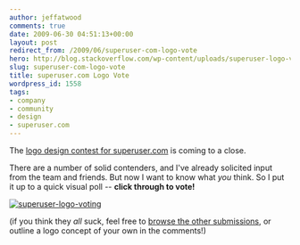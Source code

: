 ```yaml
---
author: jeffatwood
comments: true
date: 2009-06-30 04:51:13+00:00
layout: post
redirect_from: /2009/06/superuser-com-logo-vote
hero: http://blog.stackoverflow.com/wp-content/uploads/superuser-logo-voting1.png
slug: superuser-com-logo-vote
title: superuser.com Logo Vote
wordpress_id: 1558
tags:
- company
- community
- design
- superuser.com
---
```



The [logo design contest for superuser.com](http://blog.stackoverflow.com/2009/06/logo-design-contest-for-superuser-com/) is coming to a close.



There are a number of solid contenders, and I've already solicited input from the team and friends. But now I want to know what _you_ think. So I put it up to a quick visual poll -- **click through to vote!**



[![superuser-logo-voting](http://blog.stackoverflow.com/wp-content/uploads/superuser-logo-voting1.png)](http://www.pollsb.com/polls/p2131264-logo_works_best_superuser_com)



(if you think they _all_ suck, feel free to [browse the other submissions](http://www.crowdspring.com/projects/graphic_design/logo/logo_for_superuser_com), or outline a logo concept of your own in the comments!)

